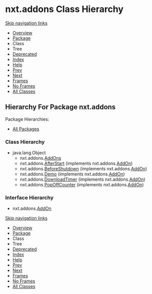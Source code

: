 # nxt.addons Class Hierarchy

[Skip navigation links](nxt.addons-class-hierarchy.md#skip.navbar.top)

* [Overview](../../overview.md)
* [Package](nxt.addons.md)
* Class
* Tree
* [Deprecated](broken-reference)
* [Index](../../index-files/a-index.md)
* [Help](../../how-this-api-document-is-organized.md)
* [Prev](../nxt-class-hierarchy.md)
* [Next](../crypto/nxt.crypto-class-hierarchy.md)
* [Frames](https://jpr4.gojupiter.tech/doc/index.html?nxt/addons/package-tree.html)
* [No Frames](nxt.addons-class-hierarchy.md)
* [All Classes](../../all-classes.md)

## Hierarchy For Package nxt.addons

Package Hierarchies:

* [All Packages](../../class-hierarchy.md)

### Class Hierarchy

* java.lang.Object
  * nxt.addons.[AddOns](https://jpr4.gojupiter.tech/doc/nxt/addons/AddOns.html)
  * nxt.addons.[AfterStart](https://jpr4.gojupiter.tech/doc/nxt/addons/AfterStart.html) (implements nxt.addons.[AddOn](https://jpr4.gojupiter.tech/doc/nxt/addons/AddOn.html))
  * nxt.addons.[BeforeShutdown](https://jpr4.gojupiter.tech/doc/nxt/addons/BeforeShutdown.html) (implements nxt.addons.[AddOn](https://jpr4.gojupiter.tech/doc/nxt/addons/AddOn.html))
  * nxt.addons.[Demo](https://jpr4.gojupiter.tech/doc/nxt/addons/Demo.html) (implements nxt.addons.[AddOn](https://jpr4.gojupiter.tech/doc/nxt/addons/AddOn.html))
  * nxt.addons.[DownloadTimer](https://jpr4.gojupiter.tech/doc/nxt/addons/DownloadTimer.html) (implements nxt.addons.[AddOn](https://jpr4.gojupiter.tech/doc/nxt/addons/AddOn.html))
  * nxt.addons.[PopOffCounter](https://jpr4.gojupiter.tech/doc/nxt/addons/PopOffCounter.html) (implements nxt.addons.[AddOn](https://jpr4.gojupiter.tech/doc/nxt/addons/AddOn.html))

### Interface Hierarchy

* nxt.addons.[AddOn](https://jpr4.gojupiter.tech/doc/nxt/addons/AddOn.html)

[Skip navigation links](nxt.addons-class-hierarchy.md#skip.navbar.bottom)

* [Overview](../../overview.md)
* [Package](nxt.addons.md)
* Class
* Tree
* [Deprecated](broken-reference)
* [Index](../../index-files/a-index.md)
* [Help](../../how-this-api-document-is-organized.md)
* [Prev](../nxt-class-hierarchy.md)
* [Next](../crypto/nxt.crypto-class-hierarchy.md)
* [Frames](https://jpr4.gojupiter.tech/doc/index.html?nxt/addons/package-tree.html)
* [No Frames](nxt.addons-class-hierarchy.md)
* [All Classes](../../all-classes.md)
